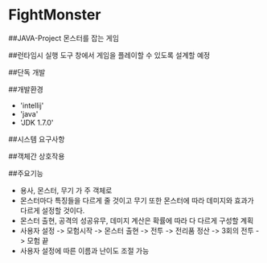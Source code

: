 # FightMonster

##JAVA-Project 몬스터를 잡는 게임

##런타임시 실행 도구 창에서 게임을 플레이할 수 있도록 설계할 예정

##단독 개발

##개발환경
- 'intellij'
- 'java'
- 'JDK 1.7.0'

##시스템 요구사항


##객체간 상호작용


##주요기능
- 용사, 몬스터, 무기 가 주 객체로
- 몬스터마다 특징들을 다르게 줄 것이고 무기 또한 몬스터에 따라 데미지와 효과가 다르게 설정할 것이다.
- 몬스터 출현, 공격의 성공유무, 데미지 계산은 확률에 따라 다 다르게 구성할 계획
- 사용자 설정 -> 모험시작 -> 몬스터 출현 -> 전투 -> 전리품 정산 -> 3회의 전투 -> 모험 끝
- 사용자 설정에 따른 이름과 난이도 조절 가능


  
